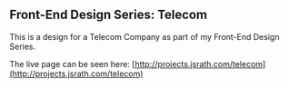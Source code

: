 ## Front-End Design Series: Telecom

This is a design for a Telecom Company as part of my Front-End Design Series.

The live page can be seen here: [http://projects.jsrath.com/telecom](http://projects.jsrath.com/telecom)
